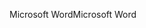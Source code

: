 <span data-ttu-id="b7e6f-101">Microsoft Word</span><span class="sxs-lookup"><span data-stu-id="b7e6f-101">Microsoft Word</span></span>